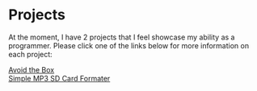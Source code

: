 # Projects

At the moment, I have 2 projects that I feel showcase my ability as a programmer. Please click one of the links below for more information on each project:

 <a class="nav-link" href="https://chris-patino.github.io/Projects/Avoid-The-Box">Avoid the Box</a>
 <br>
         <a class="nav-link" href="https://chris-patino.github.io/Simple-MP3-Sd-Card-Formatter">Simple MP3 SD Card Formater</a>
